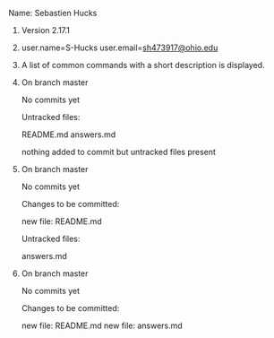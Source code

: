 Name: Sebastien Hucks

1) Version 2.17.1

2) user.name=S-Hucks
   user.email=sh473917@ohio.edu

3) A list of common commands with a short description is displayed.

4) On branch master

   No commits yet

   Untracked files:
       
      README.md
      answers.md
   
   nothing added to commit but untracked files present

5) On branch master

   No commits yet

   Changes to be committed:

      new file:   README.md

   Untracked files:

      answers.md

6) On branch master

   No commits yet

   Changes to be committed:

      new file:   README.md
      new file:   answers.md

